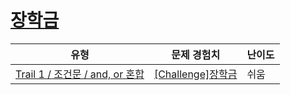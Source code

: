 # [장학금](https://www.codetree.ai/trails/complete/curated-cards/challenge-scholarship)

|유형|문제 경험치|난이도|
|---|---|---|
|[Trail 1 / 조건문 / and, or 혼합](https://www.codetree.ai/trail-info/novice-low/)|[[Challenge]장학금](https://www.codetree.ai/trails/complete/curated-cards/challenge-scholarship/)|쉬움|

